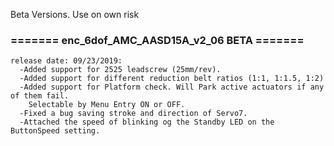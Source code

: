 Beta Versions. Use on own risk


### ======= enc_6dof_AMC_AASD15A_v2_06 BETA =======
```
release date: 09/23/2019:
  -Added support for 2525 leadscrew (25mm/rev).
  -Added support for different reduction belt ratios (1:1, 1:1.5, 1:2)
  -Added support for Platform check. Will Park active actuators if any of them fail.
    Selectable by Menu Entry ON or OFF.
  -Fixed a bug saving stroke and direction of Servo7.
  -Attached the speed of blinking og the Standby LED on the ButtonSpeed setting.
```
